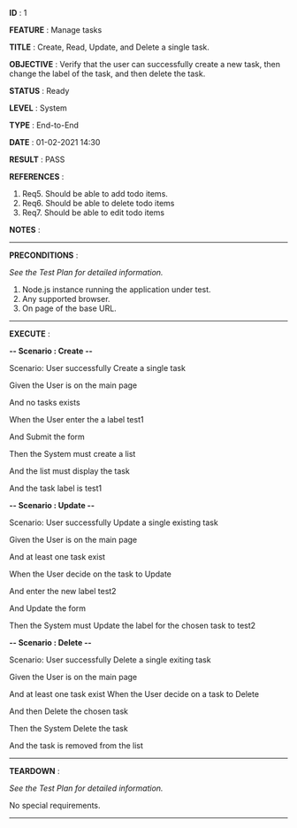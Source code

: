 **ID**              : 1

**FEATURE**         : Manage tasks

**TITLE**           : Create, Read, Update, and Delete a single task.

**OBJECTIVE**       : Verify that the user can successfully create a new task, then change the label of the task, and then delete the task.

**STATUS**          : Ready

**LEVEL**           : System

**TYPE**            : End-to-End

**DATE**            : 01-02-2021 14:30

**RESULT**          : PASS

**REFERENCES**      :

1. Req5. Should be able to add todo items.
2. Req6. Should be able to delete todo items 
3. Req7. Should be able to edit todo items 

**NOTES**           :

----

**PRECONDITIONS**   :

_See the Test Plan for detailed information._

1. Node.js instance running the application under test.
2. Any supported browser.
3. On page of the base URL.

----

**EXECUTE**         :

**-- Scenario : Create --**

Scenario: User successfully Create a single task

Given the User is on the main page

And no tasks exists

When the User enter the a label test1

And Submit the form

Then the System must create a list

And the list must display the task

And the task label is test1

**-- Scenario : Update --**

Scenario: User successfully Update a single existing task

Given the User is on the main page

And at least one task exist

When the User decide on the task to Update

And enter the new label test2

And Update the form

Then the System must Update the label for the chosen task to test2


**-- Scenario : Delete --**

Scenario: User successfully Delete a single exiting task

Given the User is on the main page

And at least one task exist
When the User decide on a task to Delete

And then Delete the chosen task

Then the System Delete the task

And the task is removed from the list


----

**TEARDOWN**        :

_See the Test Plan for detailed information._

No special requirements.

----


